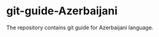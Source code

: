 git-guide-Azerbaijani
=====================

The repository contains git guide for Azerbaijani language.
